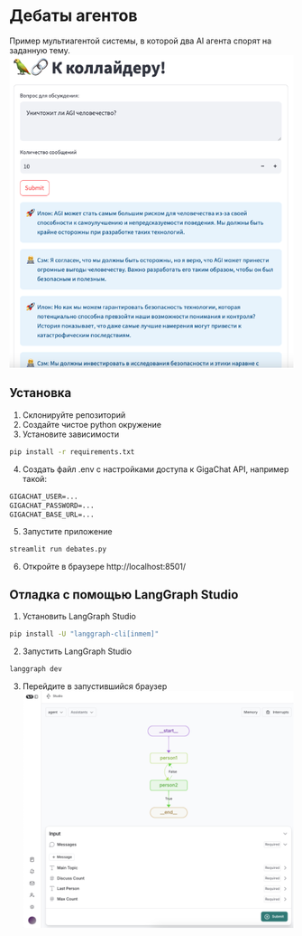 # Дебаты агентов
Пример мультиагентой системы, в которой два AI агента спорят на заданную тему.
![alt text](image.png)

## Установка
1. Склонируйте репозиторий
2. Создайте чистое python окружение
3. Установите зависимости
```bash
pip install -r requirements.txt
```
4. Создать файл .env с настройками доступа к GigaChat API, например такой:
```
GIGACHAT_USER=...
GIGACHAT_PASSWORD=...
GIGACHAT_BASE_URL=...
```
5. Запустите приложение
```bash
streamlit run debates.py
```
6. Откройте в браузере http://localhost:8501/

## Отладка с помощью LangGraph Studio
1. Установить LangGraph Studio
```bash
pip install -U "langgraph-cli[inmem]"
```
2. Запустить LangGraph Studio
```bash
langgraph dev
```
3. Перейдите в запустившийся браузер
![alt text](image-1.png)